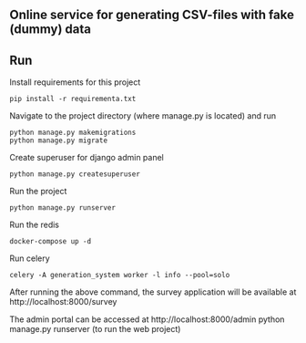 ## Online service for generating CSV-files with fake (dummy) data

## Run  
Install requirements for this project
```
pip install -r requirementa.txt
```
Navigate to the project directory (where manage.py is located) and run
```
python manage.py makemigrations
python manage.py migrate
```
Create superuser for django admin panel
```
python manage.py createsuperuser
```
Run the project
```
python manage.py runserver
```
Run the redis

```
docker-compose up -d
``` 

Run celery

```
celery -A generation_system worker -l info --pool=solo
```

After running the above command, the survey application will be available at http://localhost:8000/survey 

The admin portal can be accessed at http://localhost:8000/admin
python manage.py runserver (to run the web project)




